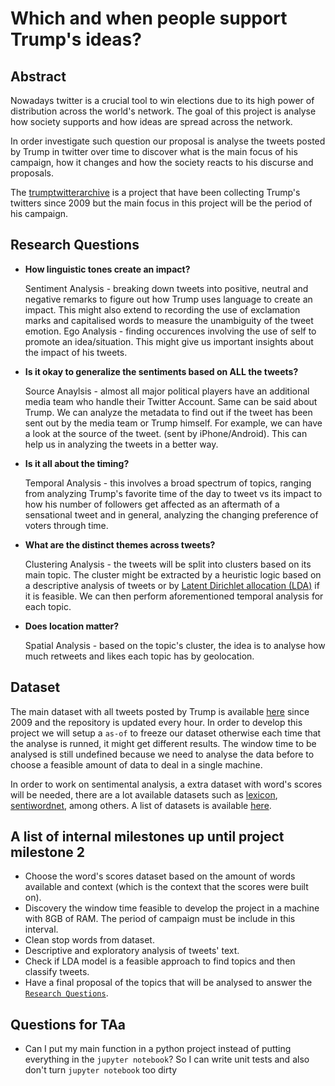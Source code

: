 # Which and when people support Trump's ideas?
## Abstract
Nowadays twitter is a crucial tool to win elections due to its high power of distribution across the world's network.
The goal of this project is analyse how society supports and how ideas are spread across the network.

In order investigate such question our proposal is analyse the tweets posted by Trump in twitter over time to discover 
what is the main focus of his campaign, how it changes and 
how the society reacts to his discurse and proposals. 

The [trumptwitterarchive](http://www.trumptwitterarchive.com/) is a project that have 
been collecting Trump's twitters since 2009 but the main focus in this project will be the period of his campaign.



## Research Questions
- **How linguistic tones create an impact?**

   Sentiment Analysis - breaking down tweets into positive, neutral and negative remarks to figure out how Trump uses language to create an impact. This might also extend to recording the use of exclamation marks and capitalised words to measure the unambiguity of the tweet emotion.
   Ego Analysis - finding occurences involving the use of self to promote an idea/situation. This might give us important insights about the impact of his tweets.
   
- **Is it okay to generalize the sentiments based on ALL the tweets?**

   Source Anaylsis - almost all major political players have an additional media team who handle their Twitter Account. Same can be said about Trump. We can analyze the metadata to find out if the tweet has been sent out by the media team or Trump himself. For example, we can have a look at the source of the tweet. (sent by iPhone/Android). This can help us in analyzing the tweets in a better way.

- **Is it all about the timing?**

   Temporal Analysis - this involves a broad spectrum of topics, ranging from analyzing Trump's favorite time of the day to tweet vs its impact to how his number of followers get affected as an aftermath of a sensational tweet and in general, analyzing the changing preference of voters through time.
   
- **What are the distinct themes across tweets?**
   
   Clustering Analysis - the tweets will be split into clusters based on its main topic. The cluster might be extracted by a heuristic logic based on a descriptive analysis of tweets or by [Latent Dirichlet allocation (LDA)](https://en.wikipedia.org/wiki/Latent_Dirichlet_allocation) if it is feasible. We can then perform aforementioned temporal analysis for each topic.
   
- **Does location matter?** 

    Spatial Analysis - based on the topic's cluster, the idea is to analyse how much retweets and likes each topic has by geolocation.

## Dataset 
The main dataset with all tweets posted by Trump is available [here](https://github.com/bpb27/trump_tweet_data_archive) 
since 2009 and the repository is updated every hour. In order to develop this project we will setup a `as-of` to freeze 
our dataset otherwise each time that the analyse is runned, it might get different results. The window time to be 
analysed is still undefined because we need to analyse the data before to choose a feasible amount of data to deal 
in a single machine.

In order to work on sentimental analysis, a extra dataset with word's scores will be needed, there are a lot available 
datasets such as [lexicon](https://www.cs.uic.edu/~liub/FBS/sentiment-analysis.html#lexicon), 
[sentiwordnet](http://sentiwordnet.isti.cnr.it/), among others. A list of datasets is available [here](https://medium.com/@datamonsters/sentiment-analysis-tools-overview-part-1-positive-and-negative-words-databases-ae35431a470c).


## A list of internal milestones up until project milestone 2
- Choose the word's scores dataset based on the amount of words available and context (which is the context that the scores were built on).
- Discovery the window time feasible to develop the project in a machine with 8GB of RAM. The period of campaign must be include in this interval.
- Clean stop words from dataset.
- Descriptive and exploratory analysis of tweets' text.
- Check if LDA model is a feasible approach to find topics and then classify tweets.
- Have a final proposal of the topics that will be analysed to answer the [`Research Questions`](#Research-Questions).

## Questions for TAa
- Can I put my main function in a python project instead of putting everything in the `jupyter notebook`? So I can write unit tests and also don't turn `jupyter notebook` too dirty 
